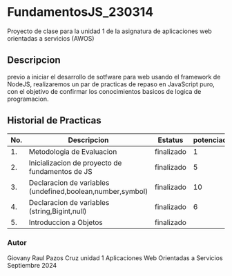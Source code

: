 # FundamentosJS_230314
Proyecto de clase para la unidad 1 de la asignatura de aplicaciones web orientadas  a servicios (AWOS)
## Descripcion 
previo a iniciar el desarrollo de sotfware para web usando el framework de NodeJS, realizaremos
un par de practicas de repaso en JavaScript puro, con el objetivo de confirmar los conocimientos 
basicos de logica de programacion.

## Historial de Practicas 

|No.|Descripcion|Estatus|potenciadores|
|--|--|--|--|
|1.|Metodologia de Evaluacion|finalizado|1|
|2.|Inicializacion de proyecto de fundamentos de JS|finalizado|5|
|3.|Declaracion de variables (undefined,boolean,number,symbol) |finalizado|10|
|4.|Declaracion de variables (string,Bigint,null)|finalizado|6|
|5.|Introduccion a Objetos|finalizado||


### Autor
Giovany Raul Pazos Cruz
unidad 1 
Aplicaciones Web Orientadas a Servicios 
Septiembre 2024
